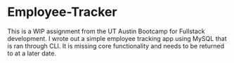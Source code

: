 # Employee-Tracker

This is a WIP assignment from the UT Austin Bootcamp for Fullstack development. I wrote out a simple employee tracking app using MySQL that is ran through CLI. It is missing core functionality and needs to be returned to at a later date.
